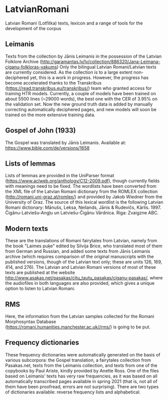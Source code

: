 # LatvianRomani
Latvian Romani (Lotfitka) texts, lexicon and a range of tools for the development of the corpus


## Leimanis
Texts from the collection by Jānis Leimanis in the possession of the Latvian Folklore Archive (http://garamantas.lv/lv/collection/886320/Jana-Leimana-ciganu-folkloras-vakums)
Only the bilingual Latvian Romani/Latvian texts are currently considered. As the collection is to a large extent non-deciphered yet, this is a work in progress. However, the progress has become accelerated thanks to the Transkribus (https://read.transkribus.eu/transkribus/) team who granted access for training HTR models. Currently, a couple of models have been trained on about 5500 lines (~29000 words), the best one with the CER of 3.95% on the validation set. Now the new ground truth data is added by manually correcting automatically deciphered pages, and new models will soon be trained on the more extensive training data.

## Gospel of John (1933)
The Gospel was translated by Jānis Leimanis.
Available at: https://www.bible.com/de/versions/1658


## Lists of lemmas
Lists of lemmas are provided in the UniParser format (https://www.aclweb.org/anthology/C12-2009.pdf), though currently fields with meanings need to be fixed. The wordlists have been converted from the XML file of the Latvian Romani dictionary from the ROMLEX collection (http://romani.uni-graz.at/romlex/) and provided by Jakob Wiedner from the University of Graz. The source of this lexical wordlist is the following Latvian Romani dictionary: Mānušs, Leksa, Neilands, Jānis & Rudevičs, Kārlis. 1997. Čigānu-Latviešu-Angļu un Latviešu-Čigānu Vārdnica. Riga: Zvaigzne ABC.

## Modern texts
These are the translations of Romani fairytales from Latvian, namely from the book "Laimes puķe" edited by Silvija Brice, who translated most of them from German and Russian, and added some texts from Jānis Leimanis archive (which requires comparison of the original manuscripts with the published versions, though of the Latvian text only; these are units 126, 169, 414, and 276).
The Latvian and Latvian Romani versions of most of these texts are published at the website http://www.asakas.net/pasakas/citu_tautu_pasakas/ciganu-pasakas/, where the audiofiles in both languages are also provided, which gives a unique option to listen to Latvian Romani.

## RMS
Here, the information from the Latvian samples collected for the Romani Morphosyntax Database (https://romani.humanities.manchester.ac.uk//rms/) is going to be put.

## Frequency dictionaries
These frequency dictionaries were automatically generated on the basis of various subcorpora: the Gospel translation, a fairytales collection from Pasakas.net, texts from the Leimanis collection, and texts from one of the copybooks by Paul Ariste, kindly provided by Anette Ross. One of the files based on Leimanis' texts has very raw frequencies, as it was based on all automatically transcribed pages available in spring 2021 (that is, not all of them have been proofread, errors are not surprising). There are two types of dictionaries available: reverse frequency lists and alphabetical.


